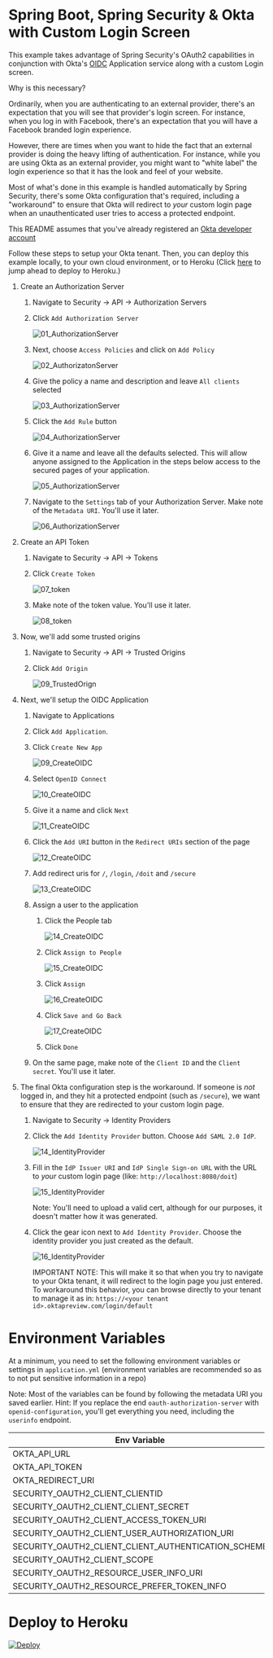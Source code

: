 # Spring Boot, Spring Security & Okta with Custom Login Screen

This example takes advantage of Spring Security's OAuth2 capabilities in conjunction with Okta's 
[OIDC](https://en.wikipedia.org/wiki/OpenID_Connect) Application service along with a custom Login screen.

Why is this necessary? 

Ordinarily, when you are authenticating to an external provider, there's an expectation that you 
will see that provider's login screen. For instance, when you log in with Facebook, there's an expectation that you will
have a Facebook branded login experience.

However, there are times when you want to hide the fact that an external provider is doing the heavy lifting of
authentication. For instance, while you are using Okta as an external provider, you might want to "white label" the
login experience so that it has the look and feel of your website.

Most of what's done in this example is handled automatically by Spring Security, there's some Okta configuration that's
required, including a "workaround" to ensure that Okta will redirect to *your* custom login page when an unauthenticated
user tries to access a protected endpoint.

This README assumes that you've already registered an [Okta developer account](https://developer.okta.com)

Follow these steps to setup your Okta tenant. Then, you can deploy this example locally, to your own cloud environment,
or to Heroku (Click [here](#deploy-to-heroku) to jump ahead to deploy to Heroku.)

1. Create an Authorization Server
    1. Navigate to Security -> API -> Authorization Servers
    2. Click `Add Authorization Server`
    
        ![01_AuthorizationServer](docs/01_AuthorizationServer.png)
        
    3. Next, choose `Access Policies` and click on `Add Policy`
    
        ![02_AuthorizatonServer](docs/02_AuthorizatonServer.png)
        
    4.  Give the policy a name and description and leave `All clients` selected
    
        ![03_AuthorizationServer](docs/03_AuthorizationServer.png)
        
    5. Click the `Add Rule` button
    
        ![04_AuthorizationServer](docs/04_AuthorizationServer.png)
        
    6. Give it a name and leave all the defaults selected. This will allow anyone assigned to the Application in the steps below access to the secured pages of your application.
    
        ![05_AuthorizationServer](docs/05_AuthorizationServer.png)
        
    7. Navigate to the `Settings` tab of your Authorization Server. Make note of the `Metadata URI`. You'll use it later.
        
        ![06_AuthorizationServer](docs/06_AuthorizationServer.png)
        
2. Create an API Token
    1. Navigate to Security -> API -> Tokens
    2. Click `Create Token`
    
        ![07_token](docs/07_token.png)
        
    3. Make note of the token value. You'll use it later.
    
        ![08_token](docs/08_token.png)
        
3. Now, we'll add some trusted origins
    1. Navigate to Security -> API -> Trusted Origins
    2. Click `Add Origin`
    
        ![09_TrustedOrign](docs/09_TrustedOrign.png)

4. Next, we'll setup the OIDC Application
    1. Navigate to Applications
    2. Click `Add Application`. 
    3. Click `Create New App`
    
        ![09_CreateOIDC](docs/09_CreateOIDC.png)
    
    4. Select `OpenID Connect`
   
        ![10_CreateOIDC](docs/10_CreateOIDC.png)
       
    3. Give it a name and click `Next`
   
        ![11_CreateOIDC](docs/11_CreateOIDC.png)
       
    4. Click the `Add URI` button in the `Redirect URIs` section of the page
   
        ![12_CreateOIDC](docs/12_CreateOIDC.png)
       
    5. Add redirect uris for `/`, `/login`, `/doit` and `/secure`
   
        ![13_CreateOIDC](docs/13_CreateOIDC.png)
        
    6. Assign a user to the application
        1. Click the People tab
        
            ![14_CreateOIDC](docs/14_CreateOIDC.png)
            
        2. Click `Assign to People`
        
            ![15_CreateOIDC](docs/15_CreateOIDC.png)
            
        3. Click `Assign`
        
            ![16_CreateOIDC](docs/16_CreateOIDC.png)
            
        4. Click `Save and Go Back`
        
            ![17_CreateOIDC](docs/17_CreateOIDC.png)
            
        5. Click `Done`
            
        
    6. On the same page, make note of the `Client ID` and the `Client secret`. You'll use it later.
        
5. The final Okta configuration step is the workaround. If someone is *not* logged in, and they hit a protected endpoint (such as `/secure`), we want to ensure that they are redirected to your custom login page.
    1. Navigate to Security -> Identity Providers
    2. Click the `Add Identity Provider` button. Choose `Add SAML 2.0 IdP`. 
    
        ![14_IdentityProvider](docs/14_IdentityProvider.png)
        
    3. Fill in the `IdP Issuer URI` and `IdP Single Sign-on URL` with the URL to *your* custom login page (like: `http://localhost:8080/doit`)
    
        ![15_IdentityProvider](docs/15_IdentityProvider.png)
        
        Note: You'll need to upload a valid cert, although for our purposes, it doesn't matter how it was generated.
        
    4. Click the gear icon next to `Add Identity Provider`. Choose the identity provider you just created as the default.
    
        ![16_IdentityProvider](docs/16_IdentityProvider.png)
        
        IMPORTANT NOTE: This will make it so that when you try to navigate to your Okta tenant, it will redirect to the login
        page you just entered. To workaround this behavior, you can browse directly to your tenant to manage it as in:
        `https://<your tenant id>.oktapreview.com/login/default`
       
# Environment Variables

At a minimum, you need to set the following environment variables or settings in `application.yml`
(environment variables are recommended so as to not put sensitive information in a repo)

Note: Most of the variables can be found by following the metadata URI you saved earlier. Hint: If you replace the end 
`oauth-authorization-server` with `openid-configuration`, you'll get everything you need, including the `userinfo` 
endpoint.

| Env Variable                                         | Yaml property                               |
|------------------------------------------------------|---------------------------------------------|
| OKTA_API_URL                                         | okta.api.url                                |
| OKTA_API_TOKEN                                       | okta.api.token                              |
| OKTA_REDIRECT_URI                                    | okta.redirect.uri                           |
| SECURITY_OAUTH2_CLIENT_CLIENTID                      | security.oauth2.client.clientId             |
| SECURITY_OAUTH2_CLIENT_CLIENT_SECRET                 | security.oauth2.client.clientSecret         |
| SECURITY_OAUTH2_CLIENT_ACCESS_TOKEN_URI              | security.oauth2.client.accessTokenUri       |
| SECURITY_OAUTH2_CLIENT_USER_AUTHORIZATION_URI        | security.oauth2.client.userAuthorizationUri |
| SECURITY_OAUTH2_CLIENT_CLIENT_AUTHENTICATION_SCHEME  | security.oauth2.client.authenticationScheme |
| SECURITY_OAUTH2_CLIENT_SCOPE                         | security.oauth2.client.scope                |
| SECURITY_OAUTH2_RESOURCE_USER_INFO_URI               | security.oauth2.resource.userInfoUri        |
| SECURITY_OAUTH2_RESOURCE_PREFER_TOKEN_INFO           | security.oauth2.resource.preferTokenInfo    |

# Deploy to Heroku

[![Deploy](https://www.herokucdn.com/deploy/button.svg)](https://heroku.com/deploy)
